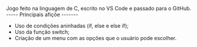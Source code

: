 Jogo feito na linguagem de C, escrito no VS Code e passado para o GitHub.
----- Principais afiçõe -------
- Uso de condições aninhadas (if, else e else if);
- Uso da função switch;
- Criação de um menu com as opções que o usuário pode escolher.
